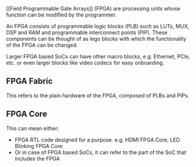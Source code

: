 [[Field Programmable Gate Arrays]] (FPGA) are processing units whose function can be modified by the programmer.

An FPGA consists of programmable logic blocks (PLB) such as LUTs, MUX, DSP and RAM and programmable interconnect points (PIP). These components can be thought of as lego blocks with which the functionality of the FPGA can be changed.

Larger FPGA based SoCs can have other macro blocks, e.g. Ethernet, PCIe, etc. or even larger blocks like video codecs for easy onboarding.
## FPGA Fabric
This refers to the plain hardware of the FPGA, composed of PLBs and PIPs.
## FPGA Core
This can mean either:
- FPGA RTL code designed for a purpose. e.g. HDMI FPGA Core, LED Blinking FPGA Core
- Or in case of FPGA based SoCs, it can refer to the part of the SoC that includes the FPGA 